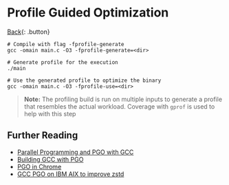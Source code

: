 # Profile Guided Optimization

[Back](../../index.md#c-cpp-compilers){: .button}

```
# Compile with flag -fprofile-generate
gcc -omain main.c -O3 -fprofile-generate=<dir>

# Generate profile for the execution
./main

# Use the generated profile to optimize the binary
gcc -omain main.c -O3 -fprofile-use=<dir>
```

> **Note:** The profiling build is run on multiple inputs to generate a profile that resembles the actual workload. Coverage with `gprof` is used to help with this step


## Further Reading

- [Parallel Programming and PGO with GCC](https://www.airs.com/dnovillo/Papers/eci2008.pdf)
- [Building GCC with PGO](https://d-meiser.github.io/2015/12/10/build-times.html)
- [PGO in Chrome](https://ddmler.github.io/compiler/2018/06/29/profile-guided-optimization.html)
- [GCC PGO on IBM AIX to improve zstd](https://developer.ibm.com/articles/gcc-profile-guided-optimization-to-accelerate-aix-applications/)

